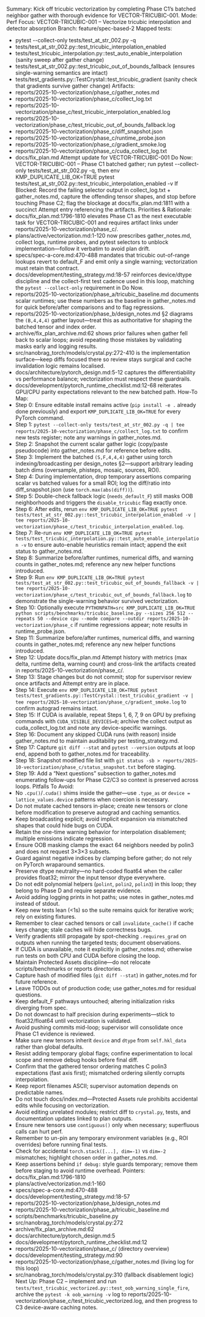 Summary: Kick off tricubic vectorization by completing Phase C1’s batched neighbor gather with thorough evidence for VECTOR-TRICUBIC-001.
Mode: Perf
Focus: VECTOR-TRICUBIC-001 – Vectorize tricubic interpolation and detector absorption
Branch: feature/spec-based-2
Mapped tests:
- pytest --collect-only tests/test_at_str_002.py -q
- tests/test_at_str_002.py::test_tricubic_interpolation_enabled
- tests/test_tricubic_interpolation.py::test_auto_enable_interpolation (sanity sweep after gather change)
- tests/test_at_str_002.py::test_tricubic_out_of_bounds_fallback (ensures single-warning semantics are intact)
- tests/test_gradients.py::TestCrystal::test_tricubic_gradient (sanity check that gradients survive gather change)
Artifacts:
- reports/2025-10-vectorization/phase_c/gather_notes.md
- reports/2025-10-vectorization/phase_c/collect_log.txt
- reports/2025-10-vectorization/phase_c/test_tricubic_interpolation_enabled.log
- reports/2025-10-vectorization/phase_c/test_tricubic_out_of_bounds_fallback.log
- reports/2025-10-vectorization/phase_c/diff_snapshot.json
- reports/2025-10-vectorization/phase_c/runtime_probe.json
- reports/2025-10-vectorization/phase_c/gradient_smoke.log
- reports/2025-10-vectorization/phase_c/cuda_collect_log.txt
- docs/fix_plan.md Attempt update for VECTOR-TRICUBIC-001
Do Now: VECTOR-TRICUBIC-001 – Phase C1 batched gather; run pytest --collect-only tests/test_at_str_002.py -q, then env KMP_DUPLICATE_LIB_OK=TRUE pytest tests/test_at_str_002.py::test_tricubic_interpolation_enabled -v
If Blocked: Record the failing selector output in collect_log.txt + gather_notes.md, capture the offending tensor shapes, and stop before touching Phase C2; flag the blockage at docs/fix_plan.md:1811 with a succinct Attempt entry referencing the artifacts.
Priorities & Rationale:
- docs/fix_plan.md:1796-1810 elevates Phase C1 as the next executable task for VECTOR-TRICUBIC-001 and requires artifact links under reports/2025-10-vectorization/phase_c/.
- plans/active/vectorization.md:1-120 now prescribes gather_notes.md, collect logs, runtime probes, and pytest selectors to unblock implementation—follow it verbatim to avoid plan drift.
- specs/spec-a-core.md:470-488 mandates that tricubic out-of-range lookups revert to default_F and emit only a single warning; vectorization must retain that contract.
- docs/development/testing_strategy.md:18-57 reinforces device/dtype discipline and the collect-first test cadence used in this loop, matching the `pytest --collect-only` requirement in Do Now.
- reports/2025-10-vectorization/phase_a/tricubic_baseline.md documents scalar runtimes; use these numbers as the baseline in gather_notes.md for quick before/after comparisons and to flag regressions.
- reports/2025-10-vectorization/phase_b/design_notes.md §2 diagrams the `(B,4,4,4)` gather layout—treat this as authoritative for shaping the batched tensor and index order.
- archive/fix_plan_archive.md:62 shows prior failures when gather fell back to scalar loops; avoid repeating those mistakes by validating masks early and logging results.
- src/nanobrag_torch/models/crystal.py:272-410 is the implementation surface—keep diffs focused there so review stays surgical and cache invalidation logic remains localised.
- docs/architecture/pytorch_design.md:5-12 captures the differentiability vs performance balance; vectorization must respect these guardrails.
- docs/development/pytorch_runtime_checklist.md:12-68 reiterates GPU/CPU parity expectations relevant to the new batched path.
How-To Map:
- Step 0: Ensure editable install remains active (`pip install -e .` already done previously) and export `KMP_DUPLICATE_LIB_OK=TRUE` for every PyTorch command.
- Step 1: `pytest --collect-only tests/test_at_str_002.py -q | tee reports/2025-10-vectorization/phase_c/collect_log.txt` to confirm new tests register; note any warnings in gather_notes.md.
- Step 2: Snapshot the current scalar gather logic (copy/paste pseudocode) into gather_notes.md for reference before edits.
- Step 3: Implement the batched `(S,F,4,4,4)` gather using torch indexing/broadcasting per design_notes §2—support arbitrary leading batch dims (oversample, phisteps, mosaic, sources, ROI).
- Step 4: During implementation, drop temporary assertions comparing scalar vs batched values for a small ROI; log the diff/ratio into diff_snapshot.json (use `torch.max(abs(diff))`).
- Step 5: Double-check fallback logic (`needs_default_F`) still masks OOB neighborhoods and triggers the `disable_tricubic` flag exactly once.
- Step 6: After edits, rerun `env KMP_DUPLICATE_LIB_OK=TRUE pytest tests/test_at_str_002.py::test_tricubic_interpolation_enabled -v | tee reports/2025-10-vectorization/phase_c/test_tricubic_interpolation_enabled.log`.
- Step 7: Re-run `env KMP_DUPLICATE_LIB_OK=TRUE pytest tests/test_tricubic_interpolation.py::test_auto_enable_interpolation -v` to ensure auto-enable heuristics remain intact; append the exit status to gather_notes.md.
- Step 8: Summarize before/after runtimes, numerical diffs, and warning counts in gather_notes.md; reference any new helper functions introduced.
- Step 9: Run `env KMP_DUPLICATE_LIB_OK=TRUE pytest tests/test_at_str_002.py::test_tricubic_out_of_bounds_fallback -v | tee reports/2025-10-vectorization/phase_c/test_tricubic_out_of_bounds_fallback.log` to demonstrate the single-warning behavior survived vectorization.
- Step 10: Optionally execute `PYTHONPATH=src KMP_DUPLICATE_LIB_OK=TRUE python scripts/benchmarks/tricubic_baseline.py --sizes 256 512 --repeats 50 --device cpu --mode compare --outdir reports/2025-10-vectorization/phase_c` if runtime regressions appear; note results in runtime_probe.json.
- Step 11: Summarize before/after runtimes, numerical diffs, and warning counts in gather_notes.md; reference any new helper functions introduced.
- Step 12: Update docs/fix_plan.md Attempt history with metrics (max delta, runtime delta, warning count) and cross-link the artifacts created in reports/2025-10-vectorization/phase_c/.
- Step 13: Stage changes but do not commit; stop for supervisor review once artifacts and Attempt entry are in place.
- Step 14: Execute `env KMP_DUPLICATE_LIB_OK=TRUE pytest tests/test_gradients.py::TestCrystal::test_tricubic_gradient -v | tee reports/2025-10-vectorization/phase_c/gradient_smoke.log` to confirm autograd remains intact.
- Step 15: If CUDA is available, repeat Steps 1, 6, 7, 9 on GPU by prefixing commands with `CUDA_VISIBLE_DEVICES=0`; archive the collect output as cuda_collect_log.txt and note any device-specific warnings.
- Step 16: Document any skipped CUDA runs (with reason) inside gather_notes.md to maintain auditability per testing_strategy.md.
- Step 17: Capture `git diff --stat` and `pytest --version` outputs at loop end, append both to gather_notes.md for traceability.
- Step 18: Snapshot modified file list with `git status -sb > reports/2025-10-vectorization/phase_c/status_snapshot.txt` before staging.
- Step 19: Add a “Next questions” subsection to gather_notes.md enumerating follow-ups for Phase C2/C3 so context is preserved across loops.
Pitfalls To Avoid:
- No `.cpu()`/`.cuda()` shims inside the gather—use `.type_as` or `device = lattice_values.device` patterns when coercion is necessary.
- Do not mutate cached tensors in-place; create new tensors or clone before modification to preserve autograd and caching semantics.
- Keep broadcasting explicit; avoid implicit expansion via mismatched shapes that could hide bugs on CUDA.
- Retain the one-time warning behavior for interpolation disablement; multiple emissions indicate regression.
- Ensure OOB masking clamps the exact 64 neighbors needed by polin3 and does not request 3×3×3 subsets.
- Guard against negative indices by clamping before gather; do not rely on PyTorch wraparound semantics.
- Preserve dtype neutrality—no hard-coded float64 when the caller provides float32; mirror the input tensor dtype everywhere.
- Do not edit polynomial helpers (`polint`, `polin2`, `polin3`) in this loop; they belong to Phase D and require separate evidence.
- Avoid adding logging prints in hot paths; use notes in gather_notes.md instead of stdout.
- Keep new tests lean (<1s) so the suite remains quick for iterative work; rely on existing fixtures.
- Remember to clear cached tensors or call `invalidate_cache()` if cache keys change; stale caches will hide correctness bugs.
- Verify gradients still propagate by spot-checking `.requires_grad` on outputs when running the targeted tests; document observations.
- If CUDA is unavailable, note it explicitly in gather_notes.md; otherwise run tests on both CPU and CUDA before closing the loop.
- Maintain Protected Assets discipline—do not relocate scripts/benchmarks or reports directories.
- Capture hash of modified files (`git diff --stat`) in gather_notes.md for future reference.
- Leave TODOs out of production code; use gather_notes.md for residual questions.
- Keep default_F pathways untouched; altering initialization risks diverging from spec.
- Do not downcast to half precision during experiments—stick to float32/float64 until vectorization is validated.
- Avoid pushing commits mid-loop; supervisor will consolidate once Phase C1 evidence is reviewed.
- Make sure new tensors inherit `device` and `dtype` from `self.hkl_data` rather than global defaults.
- Resist adding temporary global flags; confine experimentation to local scope and remove debug hooks before final diff.
- Confirm that the gathered tensor ordering matches C polin3 expectations (fast axis first); mismatched ordering silently corrupts interpolation.
- Keep report filenames ASCII; supervisor automation depends on predictable names.
- Do not touch docs/index.md—Protected Assets rule prohibits accidental edits while focusing on vectorization.
- Avoid editing unrelated modules; restrict diff to `crystal.py`, tests, and documentation updates linked to plan outputs.
- Ensure new tensors use `contiguous()` only when necessary; superfluous calls can hurt perf.
- Remember to un-pin any temporary environment variables (e.g., ROI overrides) before running final tests.
- Check for accidental `torch.stack([...], dim=-1)` vs `dim=-2` mismatches; highlight chosen order in gather_notes.md.
- Keep assertions behind `if debug:` style guards temporary; remove them before staging to avoid runtime overhead.
Pointers:
- docs/fix_plan.md:1796-1810
- plans/active/vectorization.md:1-160
- specs/spec-a-core.md:470-488
- docs/development/testing_strategy.md:18-57
- reports/2025-10-vectorization/phase_b/design_notes.md
- reports/2025-10-vectorization/phase_a/tricubic_baseline.md
- scripts/benchmarks/tricubic_baseline.py
- src/nanobrag_torch/models/crystal.py:272
- archive/fix_plan_archive.md:62
- docs/architecture/pytorch_design.md:5
- docs/development/pytorch_runtime_checklist.md:12
- reports/2025-10-vectorization/phase_c/ (directory overview)
- docs/development/testing_strategy.md:90
- reports/2025-10-vectorization/phase_c/gather_notes.md (living log for this loop)
- src/nanobrag_torch/models/crystal.py:310 (fallback disablement logic)
Next Up: Phase C2 – implement and run `tests/test_tricubic_vectorized.py::test_oob_warning_single_fire`, archive the `pytest -k oob_warning -v` log to reports/2025-10-vectorization/phase_c/test_tricubic_vectorized.log, and then progress to C3 device-aware caching notes.
